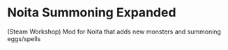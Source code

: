 # Noita Summoning Expanded
(Steam Workshop) Mod for Noita that adds new monsters and summoning eggs/spells
